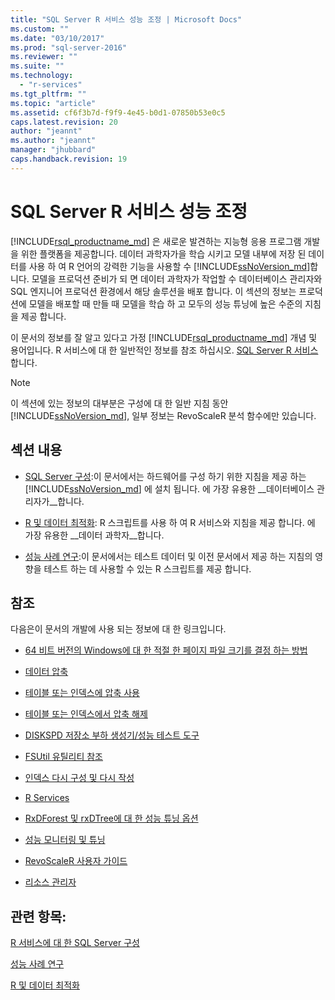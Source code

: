 ```yaml
---
title: "SQL Server R 서비스 성능 조정 | Microsoft Docs"
ms.custom: ""
ms.date: "03/10/2017"
ms.prod: "sql-server-2016"
ms.reviewer: ""
ms.suite: ""
ms.technology: 
  - "r-services"
ms.tgt_pltfrm: ""
ms.topic: "article"
ms.assetid: cf6f3b7d-f9f9-4e45-b0d1-07850b53e0c5
caps.latest.revision: 20
author: "jeannt"
ms.author: "jeannt"
manager: "jhubbard"
caps.handback.revision: 19
---
```

# SQL Server R 서비스 성능 조정
[!INCLUDE[rsql_productname_md](../../includes/rsql-productname-md.md)] 은 새로운 발견하는 지능형 응용 프로그램 개발을 위한 플랫폼을 제공합니다. 데이터 과학자가을 학습 시키고 모델 내부에 저장 된 데이터를 사용 하 여 R 언어의 강력한 기능을 사용할 수 [!INCLUDE[ssNoVersion_md](../../includes/ssnoversion-md.md)]합니다. 모델을 프로덕션 준비가 되 면 데이터 과학자가 작업할 수 데이터베이스 관리자와 SQL 엔지니어 프로덕션 환경에서 해당 솔루션을 배포 합니다. 이 섹션의 정보는 프로덕션에 모델을 배포할 때 만들 때 모델을 학습 하 고 모두의 성능 튜닝에 높은 수준의 지침을 제공 합니다.

이 문서의 정보를 잘 알고 있다고 가정 [!INCLUDE[rsql_productname_md](../../includes/rsql-productname-md.md)] 개념 및 용어입니다. R 서비스에 대 한 일반적인 정보를 참조 하십시오. [SQL Server R 서비스](../../advanced-analytics/r-services/sql-server-r-services.md)합니다.

> [!NOTE]
> 이 섹션에 있는 정보의 대부분은 구성에 대 한 일반 지침 동안 [!INCLUDE[ssNoVersion_md](../../includes/ssnoversion-md.md)], 일부 정보는 RevoScaleR 분석 함수에만 있습니다.

## 섹션 내용

* [SQL Server 구성](../../advanced-analytics/r-services/sql-server-configuration-r-services.md):이 문서에서는 하드웨어를 구성 하기 위한 지침을 제공 하는 [!INCLUDE[ssNoVersion_md](../../includes/ssnoversion-md.md)] 에 설치 됩니다. 에 가장 유용한 __데이터베이스 관리자가__합니다.

* [R 및 데이터 최적화](../../advanced-analytics/r-services/r-and-data-optimization-r-services.md): R 스크립트를 사용 하 여 R 서비스와 지침을 제공 합니다. 에 가장 유용한 __데이터 과학자__합니다.

* [성능 사례 연구](../../advanced-analytics/r-services/performance-case-study-r-services.md):이 문서에서는 테스트 데이터 및 이전 문서에서 제공 하는 지침의 영향을 테스트 하는 데 사용할 수 있는 R 스크립트를 제공 합니다.

## 참조

다음은이 문서의 개발에 사용 되는 정보에 대 한 링크입니다.

* [64 비트 버전의 Windows에 대 한 적절 한 페이지 파일 크기를 결정 하는 방법](https://support.microsoft.com/kb/2860880)

* [데이터 압축](../../relational-databases/data-compression/data-compression.md)

* [테이블 또는 인덱스에 압축 사용](../../relational-databases/data-compression/enable-compression-on-a-table-or-index.md)

* [테이블 또는 인덱스에서 압축 해제](../../relational-databases/data-compression/disable-compression-on-a-table-or-index.md)

* [DISKSPD 저장소 부하 생성기/성능 테스트 도구](https://github.com/microsoft/diskspd)

* [FSUtil 유틸리티 참조](https://technet.microsoft.com/library/cc753059.aspx)

* [인덱스 다시 구성 및 다시 작성](../../relational-databases/indexes/reorganize-and-rebuild-indexes.md)

* [R Services](../../advanced-analytics/r-services/r-services.md)

* [RxDForest 및 rxDTree에 대 한 성능 튜닝 옵션](https://support.microsoft.com/kb/3104235)

* [성능 모니터링 및 튜닝](../../relational-databases/performance/monitor-and-tune-for-performance.md)

* [RevoScaleR 사용자 가이드](https://packages.revolutionanalytics.com/doc/7.0.0/win/RevoScaleR_Users_Guide.pdf)

* [리소스 관리자](../../relational-databases/resource-governor/resource-governor.md)

## 관련 항목:

 
 [R 서비스에 대 한 SQL Server 구성](../../advanced-analytics/r-services/sql-server-configuration-r-services.md)
 
 [성능 사례 연구](../../advanced-analytics/r-services/performance-case-study-r-services.md)
 
 [R 및 데이터 최적화](../../advanced-analytics/r-services/r-and-data-optimization-r-services.md)